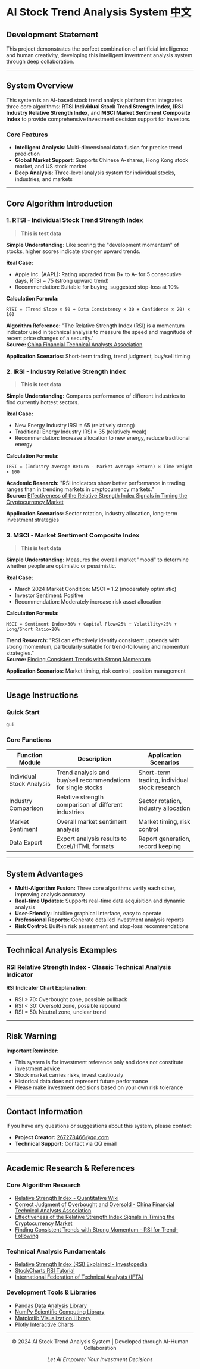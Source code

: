 # AI Stock Trend Analysis System [中文](https://github.com/hengruiyun/AI-Stock-Analysis/blob/main/README_CN.md)

## Development Statement

This project demonstrates the perfect combination of artificial intelligence and human creativity, developing this intelligent investment analysis system through deep collaboration.

---


## System Overview

This system is an AI-based stock trend analysis platform that integrates three core algorithms: **RTSI Individual Stock Trend Strength Index**, **IRSI Industry Relative Strength Index**, and **MSCI Market Sentiment Composite Index** to provide comprehensive investment decision support for investors.

### Core Features
- **Intelligent Analysis**: Multi-dimensional data fusion for precise trend prediction
- **Global Market Support**: Supports Chinese A-shares, Hong Kong stock market, and US stock market
- **Deep Analysis**: Three-level analysis system for individual stocks, industries, and markets

---

## Core Algorithm Introduction

### 1. RTSI - Individual Stock Trend Strength Index


> **This is test data**

**Simple Understanding:** Like scoring the "development momentum" of stocks, higher scores indicate stronger upward trends.

**Real Case:**
- Apple Inc. (AAPL): Rating upgraded from B+ to A- for 5 consecutive days, RTSI = 75 (strong upward trend)
- Recommendation: Suitable for buying, suggested stop-loss at 10%

**Calculation Formula:**
```
RTSI = (Trend Slope × 50 + Data Consistency × 30 + Confidence × 20) × 100
```

**Algorithm Reference:** "The Relative Strength Index (RSI) is a momentum indicator used in technical analysis to measure the speed and magnitude of recent price changes of a security."  
**Source:** [China Financial Technical Analysts Association](https://quant-wiki.com/basic/quant/%E7%9B%B8%E5%AF%B9%E5%BC%BA%E5%BC%B1%E6%8C%87%E6%95%B0_Relative%20Strength%20Index/)

**Application Scenarios:** Short-term trading, trend judgment, buy/sell timing

### 2. IRSI - Industry Relative Strength Index


> **This is test data**

**Simple Understanding:** Compares performance of different industries to find currently hottest sectors.

**Real Case:**
- New Energy Industry IRSI = 65 (relatively strong)
- Traditional Energy Industry IRSI = 35 (relatively weak)
- Recommendation: Increase allocation to new energy, reduce traditional energy

**Calculation Formula:**
```
IRSI = (Industry Average Return - Market Average Return) × Time Weight × 100
```

**Academic Research:** "RSI indicators show better performance in trading ranges than in trending markets in cryptocurrency markets."  
**Source:** [Effectiveness of the Relative Strength Index Signals in Timing the Cryptocurrency Market](https://mdpi-res.com/d_attachment/sensors/sensors-23-01664/article_deploy/sensors-23-01664-v4.pdf)

**Application Scenarios:** Sector rotation, industry allocation, long-term investment strategies

### 3. MSCI - Market Sentiment Composite Index


> **This is test data**

**Simple Understanding:** Measures the overall market "mood" to determine whether people are optimistic or pessimistic.

**Real Case:**
- March 2024 Market Condition: MSCI = 1.2 (moderately optimistic)
- Investor Sentiment: Positive
- Recommendation: Moderately increase risk asset allocation

**Calculation Formula:**
```
MSCI = Sentiment Index×30% + Capital Flow×25% + Volatility×25% + Long/Short Ratio×20%
```

**Trend Research:** "RSI can effectively identify consistent uptrends with strong momentum, particularly suitable for trend-following and momentum strategies."  
**Source:** [Finding Consistent Trends with Strong Momentum](https://papers.ssrn.com/sol3/papers.cfm?abstract_id=3412429)

**Application Scenarios:** Market timing, risk control, position management

---

## Usage Instructions

### Quick Start
```bash
gui
```


### Core Functions

| Function Module | Description | Application Scenarios |
|----------------|-------------|----------------------|
| Individual Stock Analysis | Trend analysis and buy/sell recommendations for single stocks | Short-term trading, individual stock research |
| Industry Comparison | Relative strength comparison of different industries | Sector rotation, industry allocation |
| Market Sentiment | Overall market sentiment analysis | Market timing, risk control |
| Data Export | Export analysis results to Excel/HTML formats | Report generation, record keeping |

---

## System Advantages

- **Multi-Algorithm Fusion:** Three core algorithms verify each other, improving analysis accuracy
- **Real-time Updates:** Supports real-time data acquisition and dynamic analysis
- **User-Friendly:** Intuitive graphical interface, easy to operate
- **Professional Reports:** Generate detailed investment analysis reports
- **Risk Control:** Built-in risk assessment and stop-loss recommendations

---

## Technical Analysis Examples

### RSI Relative Strength Index - Classic Technical Analysis Indicator

**RSI Indicator Chart Explanation:**
- RSI > 70: Overbought zone, possible pullback
- RSI < 30: Oversold zone, possible rebound
- RSI = 50: Neutral zone, unclear trend

---

## Risk Warning

**Important Reminder:**
- This system is for investment reference only and does not constitute investment advice
- Stock market carries risks, invest cautiously
- Historical data does not represent future performance
- Please make investment decisions based on your own risk tolerance

---

## Contact Information

If you have any questions or suggestions about this system, please contact:
- **Project Creator:** 267278466@qq.com
- **Technical Support:** Contact via QQ email

---

## Academic Research & References

### Core Algorithm Research
- [Relative Strength Index - Quantitative Wiki](https://quant-wiki.com/basic/quant/%E7%9B%B8%E5%AF%B9%E5%BC%BA%E5%BC%B1%E6%8C%87%E6%95%B0_Relative%20Strength%20Index/)
- [Correct Judgment of Overbought and Oversold - China Financial Technical Analysts Association](http://www.ftaa.org.cn/Analysis_Detail.aspx?A_id=70)
- [Effectiveness of the Relative Strength Index Signals in Timing the Cryptocurrency Market](https://mdpi-res.com/d_attachment/sensors/sensors-23-01664/article_deploy/sensors-23-01664-v4.pdf)
- [Finding Consistent Trends with Strong Momentum - RSI for Trend-Following](https://papers.ssrn.com/sol3/papers.cfm?abstract_id=3412429)

### Technical Analysis Fundamentals
- [Relative Strength Index (RSI) Explained - Investopedia](https://www.investopedia.com/terms/r/rsi.asp)
- [StockCharts RSI Tutorial](https://chartschool.stockcharts.com/table-of-contents/technical-indicators-and-overlays/technical-indicators/relative-strength-index-rsi)
- [International Federation of Technical Analysts (IFTA)](https://www.ifta.org/)

### Development Tools & Libraries
- [Pandas Data Analysis Library](https://pandas.pydata.org/)
- [NumPy Scientific Computing Library](https://numpy.org/)
- [Matplotlib Visualization Library](https://matplotlib.org/)
- [Plotly Interactive Charts](https://plotly.com/python/)

---

<div align="center">

© 2024 AI Stock Trend Analysis System | Developed through AI-Human Collaboration

*Let AI Empower Your Investment Decisions*

</div> 

